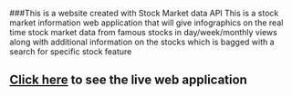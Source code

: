 ###This is a website created with Stock Market data API This is a stock market information web application that will give infographics on the real time stock market data from famous stocks in day/week/monthly views along with additional information on the stocks which is bagged with a search for specific stock feature

## [Click here](https://stock-information.web.app/) to see the live web application
